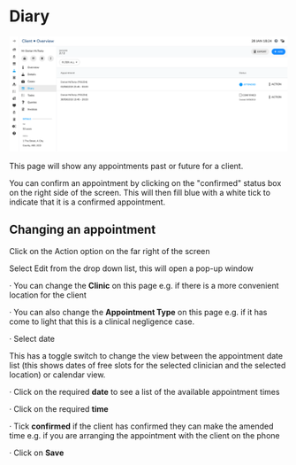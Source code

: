 # Diary

![Clients Diary Overview](../../../.gitbook/assets/screenshot-2020-01-28-at-18.24.55.png)

This page will show any appointments past or future for a client.

You can confirm an appointment by clicking on the "confirmed" status box on the right side of the screen. This will then fill blue with a white tick to indicate that it is a confirmed appointment.

## Changing an appointment

Click on the Action option on the far right of the screen

Select Edit from the drop down list, this will open a pop-up window

·      You can change the **Clinic** on this page e.g. if there is a more convenient location for the client

·      You can also change the **Appointment Type** on this page e.g. if it has come to light that this is a clinical negligence case.

·      Select date

This has a toggle switch to change the view between the appointment date list \(this shows dates of free slots for the selected clinician and the selected location\) or calendar view.

·      Click on the required **date** to see a list of the available appointment times

·      Click on the required **time**

·      Tick **confirmed** if the client has confirmed they can make the amended time e.g. if you are arranging the appointment with the client on the phone

·      Click on **Save**

 



